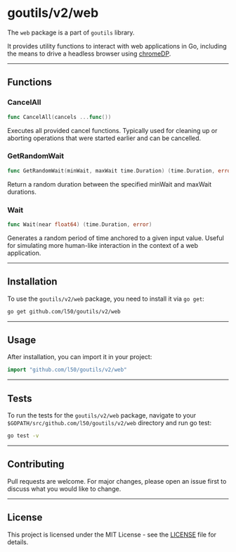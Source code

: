 # goutils/v2/web

The `web` package is a part of `goutils` library.

It provides utility functions to interact with web applications
in Go, including the means to drive a headless browser
using [chromeDP](https://github.com/chromedp/chromedp).

---

## Functions

### CancelAll

```go
func CancelAll(cancels ...func())
```

Executes all provided cancel functions. Typically used for cleaning
up or aborting operations that were started earlier and can be cancelled.

### GetRandomWait

```go
func GetRandomWait(minWait, maxWait time.Duration) (time.Duration, error)
```

Return a random duration between the specified minWait and maxWait durations.

### Wait

```go
func Wait(near float64) (time.Duration, error)
```

Generates a random period of time anchored to a given input value.
Useful for simulating more human-like interaction in the context of a web application.

---

## Installation

To use the `goutils/v2/web` package, you need to install it via `go get`:

```bash
go get github.com/l50/goutils/v2/web
```

---

## Usage

After installation, you can import it in your project:

```go
import "github.com/l50/goutils/v2/web"
```

---

## Tests

To run the tests for the `goutils/v2/web` package, navigate to
your `$GOPATH/src/github.com/l50/goutils/v2/web` directory
and run go test:

```bash
go test -v
```

---

## Contributing

Pull requests are welcome. For major changes, please
open an issue first to discuss what you would like to change.

---

## License

This project is licensed under the MIT License - see
the [LICENSE](../../LICENSE) file for details.
